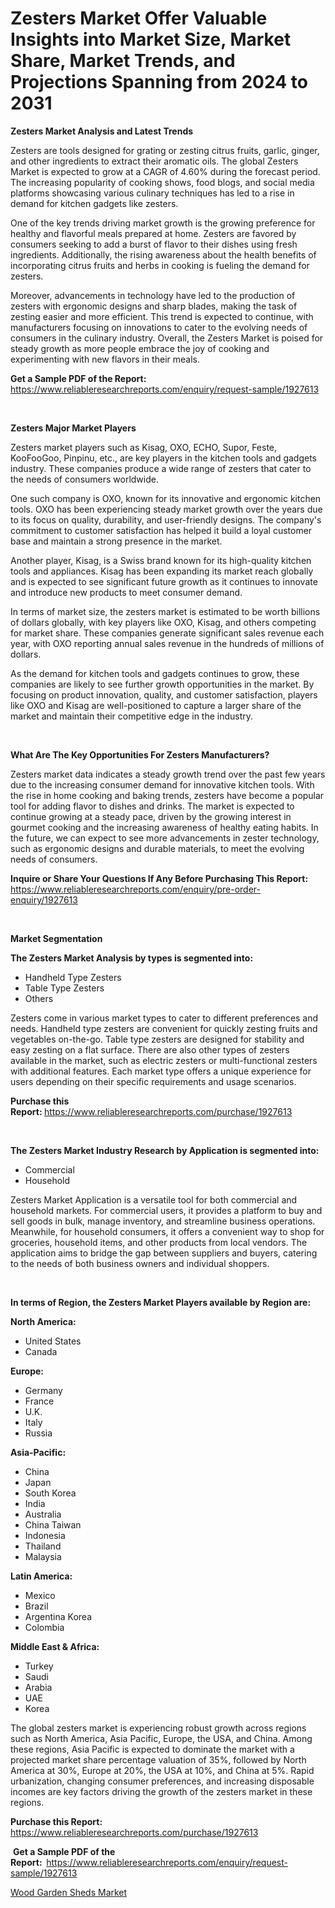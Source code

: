 <p><h1>Zesters Market Offer Valuable Insights into Market Size, Market Share, Market Trends, and Projections Spanning from 2024 to 2031</h1></p><p><strong>Zesters Market Analysis and Latest Trends</strong></p>
<p><p>Zesters are tools designed for grating or zesting citrus fruits, garlic, ginger, and other ingredients to extract their aromatic oils. The global Zesters Market is expected to grow at a CAGR of 4.60% during the forecast period. The increasing popularity of cooking shows, food blogs, and social media platforms showcasing various culinary techniques has led to a rise in demand for kitchen gadgets like zesters. </p><p>One of the key trends driving market growth is the growing preference for healthy and flavorful meals prepared at home. Zesters are favored by consumers seeking to add a burst of flavor to their dishes using fresh ingredients. Additionally, the rising awareness about the health benefits of incorporating citrus fruits and herbs in cooking is fueling the demand for zesters.</p><p>Moreover, advancements in technology have led to the production of zesters with ergonomic designs and sharp blades, making the task of zesting easier and more efficient. This trend is expected to continue, with manufacturers focusing on innovations to cater to the evolving needs of consumers in the culinary industry. Overall, the Zesters Market is poised for steady growth as more people embrace the joy of cooking and experimenting with new flavors in their meals.</p></p>
<p><strong>Get a Sample PDF of the Report:&nbsp;</strong> <a href="https://www.reliableresearchreports.com/enquiry/request-sample/1927613">https://www.reliableresearchreports.com/enquiry/request-sample/1927613</a></p>
<p>&nbsp;</p>
<p><strong>Zesters Major Market Players</strong></p>
<p><p>Zesters market players such as Kisag, OXO, ECHO, Supor, Feste, KooFooGoo, Pinpinu, etc., are key players in the kitchen tools and gadgets industry. These companies produce a wide range of zesters that cater to the needs of consumers worldwide.</p><p>One such company is OXO, known for its innovative and ergonomic kitchen tools. OXO has been experiencing steady market growth over the years due to its focus on quality, durability, and user-friendly designs. The company's commitment to customer satisfaction has helped it build a loyal customer base and maintain a strong presence in the market.</p><p>Another player, Kisag, is a Swiss brand known for its high-quality kitchen tools and appliances. Kisag has been expanding its market reach globally and is expected to see significant future growth as it continues to innovate and introduce new products to meet consumer demand.</p><p>In terms of market size, the zesters market is estimated to be worth billions of dollars globally, with key players like OXO, Kisag, and others competing for market share. These companies generate significant sales revenue each year, with OXO reporting annual sales revenue in the hundreds of millions of dollars.</p><p>As the demand for kitchen tools and gadgets continues to grow, these companies are likely to see further growth opportunities in the market. By focusing on product innovation, quality, and customer satisfaction, players like OXO and Kisag are well-positioned to capture a larger share of the market and maintain their competitive edge in the industry.</p></p>
<p>&nbsp;</p>
<p><strong>What Are The Key Opportunities For Zesters Manufacturers?</strong></p>
<p><p>Zesters market data indicates a steady growth trend over the past few years due to the increasing consumer demand for innovative kitchen tools. With the rise in home cooking and baking trends, zesters have become a popular tool for adding flavor to dishes and drinks. The market is expected to continue growing at a steady pace, driven by the growing interest in gourmet cooking and the increasing awareness of healthy eating habits. In the future, we can expect to see more advancements in zester technology, such as ergonomic designs and durable materials, to meet the evolving needs of consumers.</p></p>
<p><strong>Inquire or Share Your Questions If Any Before Purchasing This Report:</strong> <a href="https://www.reliableresearchreports.com/enquiry/pre-order-enquiry/1927613">https://www.reliableresearchreports.com/enquiry/pre-order-enquiry/1927613</a></p>
<p>&nbsp;</p>
<p><strong>Market Segmentation</strong></p>
<p><strong>The Zesters Market Analysis by types is segmented into:</strong></p>
<p><ul><li>Handheld Type Zesters</li><li>Table Type Zesters</li><li>Others</li></ul></p>
<p><p>Zesters come in various market types to cater to different preferences and needs. Handheld type zesters are convenient for quickly zesting fruits and vegetables on-the-go. Table type zesters are designed for stability and easy zesting on a flat surface. There are also other types of zesters available in the market, such as electric zesters or multi-functional zesters with additional features. Each market type offers a unique experience for users depending on their specific requirements and usage scenarios.</p></p>
<p><strong>Purchase this Report:&nbsp;</strong><a href="https://www.reliableresearchreports.com/purchase/1927613">https://www.reliableresearchreports.com/purchase/1927613</a></p>
<p>&nbsp;</p>
<p><strong>The Zesters Market Industry Research by Application is segmented into:</strong></p>
<p><ul><li>Commercial</li><li>Household</li></ul></p>
<p><p>Zesters Market Application is a versatile tool for both commercial and household markets. For commercial users, it provides a platform to buy and sell goods in bulk, manage inventory, and streamline business operations. Meanwhile, for household consumers, it offers a convenient way to shop for groceries, household items, and other products from local vendors. The application aims to bridge the gap between suppliers and buyers, catering to the needs of both business owners and individual shoppers.</p></p>
<p>&nbsp;</p>
<p><strong>In terms of Region, the Zesters Market Players available by Region are:</strong></p>
<p>
    <p> <strong> North America: </strong>
        <ul>
            <li>United States</li>
            <li>Canada</li>
        </ul>
        </p> 
    <p> <strong> Europe: </strong>
        <ul>
            <li>Germany</li>
            <li>France</li>
            <li>U.K.</li>
            <li>Italy</li>
            <li>Russia</li>
        </ul>
        </p> 
    <p> <strong> Asia-Pacific: </strong>
        <ul>
            <li>China</li>
            <li>Japan</li>
            <li>South Korea</li>
            <li>India</li>
            <li>Australia</li>
            <li>China Taiwan</li>
            <li>Indonesia</li>
            <li>Thailand</li>
            <li>Malaysia</li>
        </ul>
        </p> 
    <p> <strong> Latin America: </strong>
        <ul>
            <li>Mexico</li>
            <li>Brazil</li>
            <li>Argentina Korea</li>
            <li>Colombia</li>
        </ul>
        </p> 
    <p> <strong> Middle East & Africa: </strong>
        <ul>
            <li>Turkey</li>
            <li>Saudi</li>
            <li>Arabia</li>
            <li>UAE</li>
            <li>Korea</li>
        </ul>
    </p>
    </p>
<p><p>The global zesters market is experiencing robust growth across regions such as North America, Asia Pacific, Europe, the USA, and China. Among these regions, Asia Pacific is expected to dominate the market with a projected market share percentage valuation of 35%, followed by North America at 30%, Europe at 20%, the USA at 10%, and China at 5%. Rapid urbanization, changing consumer preferences, and increasing disposable incomes are key factors driving the growth of the zesters market in these regions.</p></p>
<p><strong>Purchase this Report: </strong><a href="https://www.reliableresearchreports.com/purchase/1927613">https://www.reliableresearchreports.com/purchase/1927613</a></p>
<p>&nbsp;<strong>Get a Sample PDF of the Report:&nbsp;&nbsp;</strong><a href="https://www.reliableresearchreports.com/enquiry/request-sample/1927613">https://www.reliableresearchreports.com/enquiry/request-sample/1927613</a></p>
<p><strong></strong></p>
<p><p><a href="https://github.com/GroverBarry/Market-Research-Report-List-4/blob/main/wood-garden-sheds-market.md">Wood Garden Sheds Market</a></p></p>